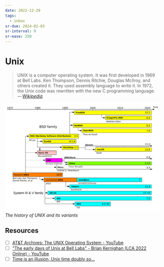 ```yaml
---
date: 2022-12-29
tags:
  - inbox
sr-due: 2024-02-03
sr-interval: 9
sr-ease: 250
---
```


# Unix

> UNIX is a computer operating system. It was first developed in 1969 at Bell
> Labs. Ken Thompson, Dennis Ritchie, Douglas McIlroy, and others created it.
> They used assembly language to write it. In 1972, the Unix code was rewritten
> with the new C programming language.\
> — <cite>[Wikipedia](https://simple.wikipedia.org/wiki/Unix)</cite>

![Unix timeline](./img/Unix_timeline.svg) _The history of UNIX and its variants_

## Resources

- [ ] [AT&T Archives: The UNIX Operating System - YouTube](https://www.youtube.com/watch?v=tc4ROCJYbm0)
- [ ] ["The early days of Unix at Bell Labs" - Brian Kernighan (LCA 2022 Online) - YouTube](https://www.youtube.com/watch?v=ECCr_KFl41E)
- [ ] [Time is an illusion, Unix time doubly so...](https://www.netmeister.org/blog/epoch.html)
